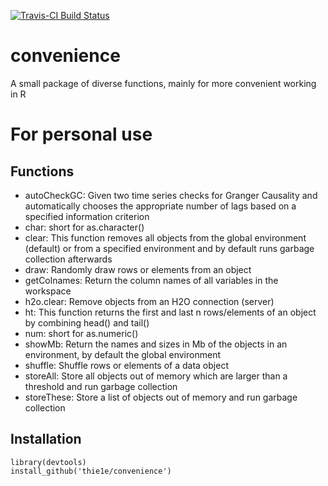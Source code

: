 [![Travis-CI Build Status](https://travis-ci.org/Thie1e/convenience.svg?branch=master)](https://travis-ci.org/Thie1e/convenience)

# convenience
A small package of diverse functions, mainly for more convenient working in R

# For personal use

## Functions
- autoCheckGC: Given two time series checks for Granger Causality and automatically
chooses the appropriate number of lags based on a specified information criterion
- char: short for as.character()
- clear: This function removes all objects from the global environment (default)
or from a specified environment and by default runs garbage collection afterwards
- draw: Randomly draw rows or elements from an object
- getColnames: Return the column names of all variables in the workspace
- h2o.clear: Remove objects from an H2O connection (server)
- ht: This function returns the first and last n rows/elements of an object by
combining head() and tail()
- num: short for as.numeric()
- showMb: Return the names and sizes in Mb of the objects in an environment, by default
the global environment
- shuffle: Shuffle rows or elements of a data object
- storeAll: Store all objects out of memory which are larger than a threshold and
run garbage collection
- storeThese: Store a list of objects out of memory and run garbage collection

## Installation
    library(devtools)
    install_github('thie1e/convenience')
